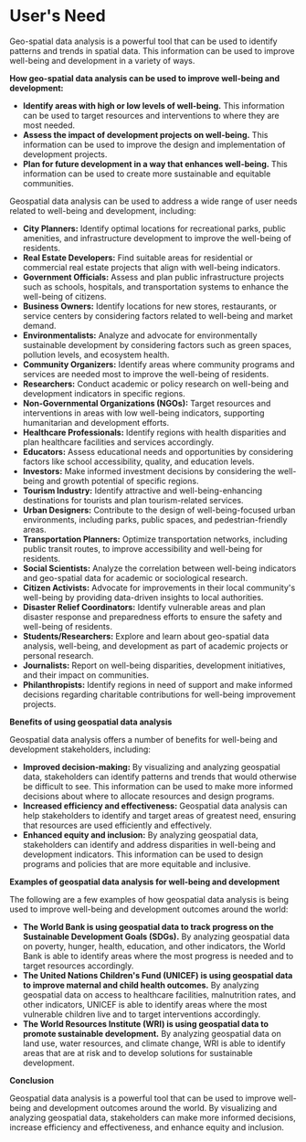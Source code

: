 # User's Need
Geo-spatial data analysis is a powerful tool that can be used to identify patterns and trends in spatial data. This information can be used to improve well-being and development in a variety of ways.

**How geo-spatial data analysis can be used to improve well-being and development:**

-   **Identify areas with high or low levels of well-being.**  This information can be used to target resources and interventions to where they are most needed.
-   **Assess the impact of development projects on well-being.**  This information can be used to improve the design and implementation of development projects.
-   **Plan for future development in a way that enhances well-being.**  This information can be used to create more sustainable and equitable communities.

Geospatial data analysis can be used to address a wide range of user needs related to well-being and development, including:

-   **City Planners:**  Identify optimal locations for recreational parks, public amenities, and infrastructure development to improve the well-being of residents.
-   **Real Estate Developers:**  Find suitable areas for residential or commercial real estate projects that align with well-being indicators.
-   **Government Officials:**  Assess and plan public infrastructure projects such as schools, hospitals, and transportation systems to enhance the well-being of citizens.
-   **Business Owners:**  Identify locations for new stores, restaurants, or service centers by considering factors related to well-being and market demand.
-   **Environmentalists:**  Analyze and advocate for environmentally sustainable development by considering factors such as green spaces, pollution levels, and ecosystem health.
-   **Community Organizers:**  Identify areas where community programs and services are needed most to improve the well-being of residents.
-   **Researchers:**  Conduct academic or policy research on well-being and development indicators in specific regions.
-   **Non-Governmental Organizations (NGOs):**  Target resources and interventions in areas with low well-being indicators, supporting humanitarian and development efforts.
-   **Healthcare Professionals:**  Identify regions with health disparities and plan healthcare facilities and services accordingly.
-   **Educators:**  Assess educational needs and opportunities by considering factors like school accessibility, quality, and education levels.
-   **Investors:**  Make informed investment decisions by considering the well-being and growth potential of specific regions.
-   **Tourism Industry:**  Identify attractive and well-being-enhancing destinations for tourists and plan tourism-related services.
-   **Urban Designers:**  Contribute to the design of well-being-focused urban environments, including parks, public spaces, and pedestrian-friendly areas.
-   **Transportation Planners:**  Optimize transportation networks, including public transit routes, to improve accessibility and well-being for residents.
-   **Social Scientists:**  Analyze the correlation between well-being indicators and geo-spatial data for academic or sociological research.
-   **Citizen Activists:**  Advocate for improvements in their local community's well-being by providing data-driven insights to local authorities.
-   **Disaster Relief Coordinators:**  Identify vulnerable areas and plan disaster response and preparedness efforts to ensure the safety and well-being of residents.
-   **Students/Researchers:**  Explore and learn about geo-spatial data analysis, well-being, and development as part of academic projects or personal research.
-   **Journalists:**  Report on well-being disparities, development initiatives, and their impact on communities.
-   **Philanthropists:**  Identify regions in need of support and make informed decisions regarding charitable contributions for well-being improvement projects.

**Benefits of using geospatial data analysis**

Geospatial data analysis offers a number of benefits for well-being and development stakeholders, including:

-   **Improved decision-making:**  By visualizing and analyzing geospatial data, stakeholders can identify patterns and trends that would otherwise be difficult to see. This information can be used to make more informed decisions about where to allocate resources and design programs.
-   **Increased efficiency and effectiveness:**  Geospatial data analysis can help stakeholders to identify and target areas of greatest need, ensuring that resources are used efficiently and effectively.
-   **Enhanced equity and inclusion:**  By analyzing geospatial data, stakeholders can identify and address disparities in well-being and development indicators. This information can be used to design programs and policies that are more equitable and inclusive.

**Examples of geospatial data analysis for well-being and development**

The following are a few examples of how geospatial data analysis is being used to improve well-being and development outcomes around the world:

-   **The World Bank is using geospatial data to track progress on the Sustainable Development Goals (SDGs).**  By analyzing geospatial data on poverty, hunger, health, education, and other indicators, the World Bank is able to identify areas where the most progress is needed and to target resources accordingly.
-   **The United Nations Children's Fund (UNICEF) is using geospatial data to improve maternal and child health outcomes.**  By analyzing geospatial data on access to healthcare facilities, malnutrition rates, and other indicators, UNICEF is able to identify areas where the most vulnerable children live and to target interventions accordingly.
-   **The World Resources Institute (WRI) is using geospatial data to promote sustainable development.**  By analyzing geospatial data on land use, water resources, and climate change, WRI is able to identify areas that are at risk and to develop solutions for sustainable development.

**Conclusion**

Geospatial data analysis is a powerful tool that can be used to improve well-being and development outcomes around the world. By visualizing and analyzing geospatial data, stakeholders can make more informed decisions, increase efficiency and effectiveness, and enhance equity and inclusion.

